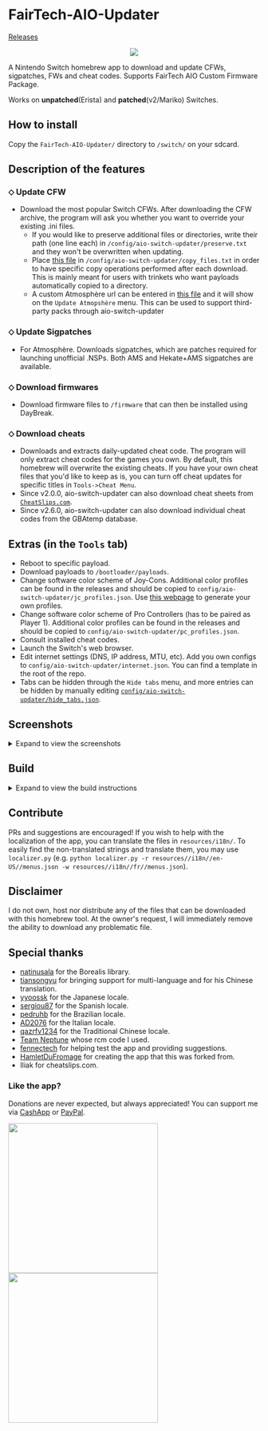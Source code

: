 # FairTech-AIO-Updater
[Releases](https://github.com/Fair-Tech/FairTech-AIO-updater/releases)


<p align="center">
<img src = "https://fairtech.us/updater_logo.jpg"\><br>
</p>

A Nintendo Switch homebrew app to download and update CFWs, sigpatches, FWs and cheat codes. Supports FairTech AIO Custom Firmware Package.

Works on **unpatched**(Erista) and **patched**(v2/Mariko) Switches.

## How to install
Copy the `FairTech-AIO-Updater/` directory to `/switch/` on your sdcard.

## Description of the features
### ⬦ Update CFW
- Download the most popular Switch CFWs. After downloading the CFW archive, the program will ask you whether you want to override your existing .ini files. 
  - If you would like to preserve additional files or directories, write their path (one line each) in `/config/aio-switch-updater/preserve.txt` and they won't be overwritten when updating.
  - Place [this file](https://github.com/HamletDuFromage/aio-switch-updater/blob/master/copy_files.txt) in `/config/aio-switch-updater/copy_files.txt` in order to have specific copy operations performed after each download. This is mainly meant for users with trinkets who want payloads automatically copied to a directory.
  - A custom Atmosphère url can be entered in [this file](https://github.com/HamletDuFromage/aio-switch-updater/blob/master/customPacks.json) and it will show on the `Update Atmopshère` menu. This can be used to support third-party packs through aio-switch-updater

### ⬦ Update Sigpatches
- For Atmosphère. Downloads sigpatches, which are patches required for launching unofficial .NSPs. Both AMS and Hekate+AMS sigpatches are available.

### ⬦ Download firmwares
- Download firmware files to `/firmware` that can then be installed using DayBreak.

### ⬦ Download cheats
- Downloads and extracts daily-updated cheat code. The program will only extract cheat codes for the games you own. By default, this homebrew will overwrite the existing cheats. If you have your own cheat files that you'd like to keep as is, you can turn off cheat updates for specific titles in `Tools->Cheat Menu`.
- Since v2.0.0, aio-switch-updater can also download cheat sheets from [`CheatSlips.com`](https://www.cheatslips.com/). 
- Since v2.6.0, aio-switch-updater can also download individual cheat codes from the GBAtemp database.

## Extras (in the `Tools` tab)
- Reboot to specific payload.
- Download payloads to `/bootloader/payloads`.
- Change software color scheme of Joy-Cons. Additional color profiles can be found in the releases and should be copied to `config/aio-switch-updater/jc_profiles.json`. Use [this webpage](https://hamletdufromage.github.io/JC-color-picker/JCpicker.html) to generate your own profiles.
- Change software color scheme of Pro Controllers (has to be paired as Player 1). Additional color profiles can be found in the releases and should be copied to `config/aio-switch-updater/pc_profiles.json`.
- Consult installed cheat codes.
- Launch the Switch's web browser.
- Edit internet settings (DNS, IP address, MTU, etc). Add you own configs to `config/aio-switch-updater/internet.json`. You can find a template in the root of the repo.
- Tabs can be hidden through the `Hide tabs` menu, and more entries can be hidden by manually editing [`config/aio-switch-updater/hide_tabs.json`](https://github.com/HamletDuFromage/aio-switch-updater/blob/master/hide_tabs.json).

## Screenshots
<details><summary>Expand to view the screenshots</summary>

![update_ams](https://user-images.githubusercontent.com/61667930/125843308-94666f64-c538-465f-88b1-10dbc1e2024e.jpg)
![deepsea_builder](https://user-images.githubusercontent.com/61667930/125843328-829d9e92-617a-4a92-b85f-2f2abd096f5f.jpg)
![downloading](https://user-images.githubusercontent.com/61667930/125843333-e18faf45-6034-4dfa-841b-3e20259e4dc9.jpg)
![get_cheats](https://user-images.githubusercontent.com/61667930/125843305-4f1b4a91-f182-4e15-9d5b-af0e2ec7fd9e.jpg)
![get_individual_cheat](https://user-images.githubusercontent.com/61667930/125843316-0527d3f2-5b6e-42da-83ef-0f8e67646eb3.jpg)
![tools_menu](https://user-images.githubusercontent.com/61667930/125843312-394cc38e-de75-4f71-942d-9d38d3d37b29.jpg)
![joycon_color_swapper](https://user-images.githubusercontent.com/61667930/125843319-c81d372e-58dc-432b-8f8c-828f768ae817.jpg)

</details>

## Build

<details><summary>Expand to view the build instructions</summary>

You need to have installed devkitPro and devkitARM in order to compile this project.

Install the required dependencies:
```bash
$ sudo (dkp-)pacman -Sy
```
```bash
$ sudo (dkp-)pacman -S  switch-glfw \
                        switch-curl \
                        switch-glm \
                        switch-mbedtls \
                        switch-zlib
```
Use [`switch-ex-curl`](https://github.com/eXhumer/switch-ex-curl) instead of `switch-curl` to use this app with an invalid SSL certificate.

Clone the repository
```bash
$ git clone --recursive https://github.com/HamletDuFromage/aio-switch-updater
$ cd aio-switch-updater
```

Compile 
```bash
$ cd aiosu-forwarder
$ make
$ cd ..
$ make
```

</details>

## Contribute

PRs and suggestions are encouraged! If you wish to help with the localization of the app, you can translate the files in `resources/i18n/`. To easily find the non-translated strings and translate them, you may use `localizer.py` (e.g. `python localizer.py -r resources//i18n//en-US//menus.json -w resources//i18n//fr//menus.json`).

## Disclaimer
I do not own, host nor distribute any of the files that can be downloaded with this homebrew tool. At the owner's request, I will immediately remove the ability to download any problematic file.

## Special thanks
- [natinusala](https://github.com/natinusala) for the Borealis library.
- [tiansongyu](https://github.com/tiansongyu) for bringing support for multi-language and for his Chinese translation.
- [yyoossk](https://github.com/yyoossk) for the Japanese locale.
- [sergiou87](https://github.com/sergiou87) for the Spanish locale.
- [pedruhb](https://github.com/pedruhb) for the Brazilian locale.
- [AD2076](https://github.com/AD2076) for the Italian locale.
- [qazrfv1234](https://github.com/qazrfv1234) for the Traditional Chinese locale.
- [Team Neptune](https://github.com/Team-Neptune) whose rcm code I used.
- [fennectech](https://github.com/fennectech) for helping test the app and providing suggestions.
- [HamletDuFromage](https://github.com/HamletDuFromage) for creating the app that this was forked from.
- Iliak for cheatslips.com.

### Like the app?
Donations are never expected, but always appreciated! You can support me via [CashApp](https://cash.app/$FairTech1) or [PayPal](https://www.paypal.com/paypalme/NicholasFair1). 

<img src="images/cashappqr.jpg" width="300" />  <img src="images/paypalqr.jpg" width ="300" /> 
